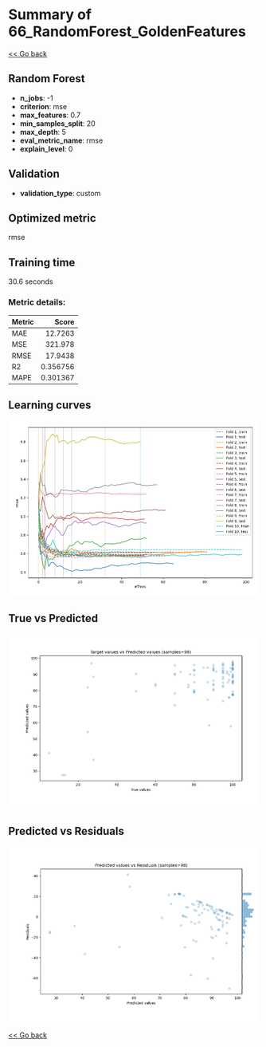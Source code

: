 # Summary of 66_RandomForest_GoldenFeatures

[<< Go back](../README.md)


## Random Forest
- **n_jobs**: -1
- **criterion**: mse
- **max_features**: 0.7
- **min_samples_split**: 20
- **max_depth**: 5
- **eval_metric_name**: rmse
- **explain_level**: 0

## Validation
 - **validation_type**: custom

## Optimized metric
rmse

## Training time

30.6 seconds

### Metric details:
| Metric   |      Score |
|:---------|-----------:|
| MAE      |  12.7263   |
| MSE      | 321.978    |
| RMSE     |  17.9438   |
| R2       |   0.356756 |
| MAPE     |   0.301367 |



## Learning curves
![Learning curves](learning_curves.png)
## True vs Predicted

![True vs Predicted](true_vs_predicted.png)


## Predicted vs Residuals

![Predicted vs Residuals](predicted_vs_residuals.png)



[<< Go back](../README.md)
